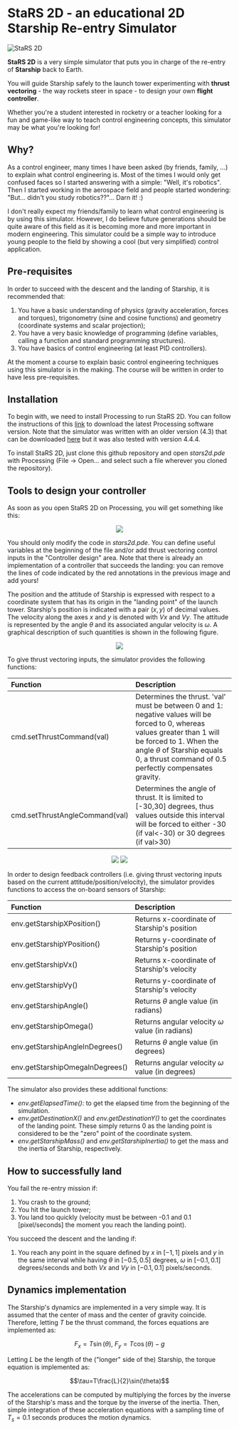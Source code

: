 # StaRS 2D - an educational 2D Starship Re-entry Simulator

![StaRS 2D](imgs/animation.gif)

**StaRS 2D** is a very simple simulator that puts you in charge of the
re-entry of **Starship** back to Earth.

You will guide Starship safely to the launch tower
experimenting with **thrust vectoring** - the way rockets steer in space -
to design your own **flight controller**.

Whether you're a student interested in rocketry or a teacher looking for a 
fun and game-like way to teach control engineering concepts, this simulator may
be what you're looking for!

## Why?

As a control engineer, many times I have been asked (by friends, family, ...) to
explain what control engineering is.
Most of the times I would only get confused faces so I started answering with
a simple: "Well, it's robotics".
Then I started working in the aerospace field and people started wondering:
"But... didn't you study robotics??"... Darn it! :)

I don't really expect my friends/family to learn what control engineering is by
using this simulator.
However, I do believe future generations should be quite aware of this
field as it is becoming more and more important in modern
engineering.
This simulator could be a simple way to introduce young people to the
field by showing a cool (but very simplified) control
application.

## Pre-requisites

In order to succeed with the descent and the landing of Starship, it is
recommended that:
1.  You have a basic understanding of physics (gravity acceleration, forces and
torques), trigonometry (sine and cosine functions) and geometry (coordinate
systems and scalar projection);
1.  You have a very basic knowledge of programming (define variables, calling
a function and standard programming structures).
1.  You have basics of control engineering (at least PID controllers).

At the moment a course to explain basic control engineering techniques using
this simulator is in the making.
The course will be written in order to have less pre-requisites.

## Installation

To begin with, we need to install Processing to run StaRS 2D.
You can follow the instructions of this [link](https://processing.org/download)
to download the latest Processing software version.
Note that 
the simulator was written with an older version (4.3) that can be downloaded
[here](https://github.com/processing/processing4/releases/tag/processing-1293-4.3)
but it was also tested with version 4.4.4.

To install StaRS 2D, just clone this
github repository and open
<em>stars2d.pde</em> with Processing (File -> Open... and select such a
file wherever you cloned the repository).

## Tools to design your controller

As soon as you open StaRS 2D on Processing, you will get something like this:

<p align="center">
  <img src="https://github.com/gsmfnc/StaRS2D/blob/main/imgs/processing_screen.png" />
</p>

You should only modify the code in <em>stars2d.pde</em>.
You can define useful
variables at the beginning of the file and/or add thrust vectoring control
inputs in the "Controller design" area.
Note that there is already an implementation of a controller that succeeds the
landing:
you can remove the lines of code indicated by the red annotations in the
previous image and add yours!

The position and the attitude of Starship is expressed with respect to a
coordinate system that has its origin in the "landing point" of the launch 
tower.
Starship's position is indicated with a pair $(x,y)$ of decimal values.
The velocity along the axes $x$ and $y$ is denoted with $Vx$ and $Vy$.
The attitude is represented by the angle $\theta$ and its associated angular
velocity is $\omega$.
A graphical description of such quantities is shown in the following figure.

<p align="center">
  <img src="https://github.com/gsmfnc/StaRS2D/blob/main/imgs/position_attitude.png" />
</p>

To give thrust vectoring inputs, the simulator provides the following functions:

| Function | Description |
| :---------------- | :-------------------- |
| cmd.setThrustCommand(val) | Determines the thrust. 'val' must be between 0 and 1: negative values will be forced to 0, whereas values greater than 1 will be forced to 1. When the angle $\theta$ of Starship equals 0, a thrust command of 0.5 perfectly compensates gravity.|
| cmd.setThrustAngleCommand(val) | Determines the angle of thrust. It is limited to [-30,30] degrees, thus values outside this interval will be forced to either -30 (if val<-30) or 30 degrees (if val>30)|

<p align="center">
  <img src="https://github.com/gsmfnc/StaRS2D/blob/main/imgs/thrust.gif" />
  <img src="https://github.com/gsmfnc/StaRS2D/blob/main/imgs/thrust_angle.gif" />
</p>

In order to design feedback controllers (i.e. giving thrust vectoring
inputs based on the current attitude/position/velocity), the simulator provides
functions to access the on-board sensors of Starship:

| Function | Description |
| :---------------- | :-------------------- |
| env.getStarshipXPosition() | Returns x-coordinate of Starship's position|
| env.getStarshipYPosition() | Returns y-coordinate of Starship's position |
| env.getStarshipVx() | Returns x-coordinate of Starship's velocity |
| env.getStarshipVy() | Returns y-coordinate of Starship's velocity |
| env.getStarshipAngle() | Returns $\theta$ angle value (in radians) |
| env.getStarshipOmega() | Returns angular velocity $\omega$ value (in radians) |
| env.getStarshipAngleInDegrees() | Returns $\theta$ angle value (in degrees) |
| env.getStarshipOmegaInDegrees() | Returns angular velocity $\omega$ value (in degrees) |

The simulator also provides these additional functions:
-   <em>env.getElapsedTime()</em>: to get the elapsed time from the beginning of
the simulation.
-   <em>env.getDestinationX()</em> and <em>env.getDestinationY()</em> to get
the coordinates of the landing point.
These simply returns 0 as the landing point is considered to be the "zero" point
of the coordinate system.
-   <em>env.getStarshipMass()</em> and <em>env.getStarshipInertia()</em> to get
the mass and the inertia of Starship, respectively.

## How to successfully land

You fail the re-entry mission if:
1.  You crash to the ground;
2.  You hit the launch tower;
3.  You land too quickly (velocity must be between -0.1 and 0.1 [pixel/seconds]
the moment you reach the landing point).

You succeed the descent and the landing if:
1.  You reach any point in the square defined by $x$ in $[-1,1]$ pixels and $y$
in the
same interval while having $\theta$ in $[-0.5,0.5]$ degrees, $\omega$ in
$[-0.1,0.1]$ degrees/seconds and both $Vx$ and
$Vy$ in $[-0.1,0.1]$ pixels/seconds.

## Dynamics implementation

The Starship's dynamics are implemented in a very simple way.
It is assumed that the center of mass and the center of gravity coincide.
Therefore, letting <em>T</em> be the thrust command, the forces equations are
implemented as:

```math
F_x=T\sin(\theta),\ F_y=T\cos(\theta)-g
```

Letting <em>L</em> be the length of the ("longer" side of the) Starship,
the torque equation is implemented as:

```math
\tau=T\frac{L}{2}\sin(\theta)
```

The accelerations can be computed by multiplying the forces
by the inverse of the Starship's mass and the
torque by the inverse of the inertia.
Then, simple integration of these acceleration equations with a sampling time of
$T_s=0.1$ seconds produces the motion dynamics.
